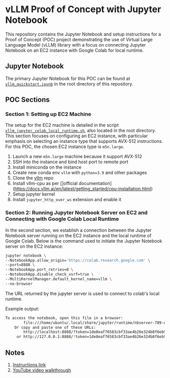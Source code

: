 # vLLM Proof of Concept with Jupyter Notebook

This repository contains the Jupyter Notebook and setup instructions for a Proof of Concept (POC) project demonstrating the use of Virtual Large Language Model (vLLM) library with a focus on connecting Jupyter Notebook on an EC2 instance with Google Colab for local runtime.

## Jupyter Notebook

The primary Jupyter Notebook for this POC can be found at [`vllm_quickstart.ipynb`](vllm_quickstart.ipynb) in the root directory of this repository.

## POC Sections

### Section 1: Setting up EC2 Machine

The setup for the EC2 machine is detailed in the script [`vllm_jupyter_colab_local_runtime.sh`](vllm_jupyter_colab_local_runtime.sh), also located in the root directory. This section focuses on configuring an EC2 instance, with particular emphasis on selecting an instance type that supports AVX-512 instructions. For this POC, the chosen EC2 instance type is `m5n.large`.

1. Launch a new `m5n.large` machine because it support AVX-512
1. SSH into the instance and bind host port to remote port
1. Install miniconda on the instance
1. Create new conda env `vllm` with `python=3.9` and other packages
1. Clone the [vllm](https://github.com/vllm-project/vllm) repo
1. Install vllm-cpu as per []official documentation](https://docs.vllm.ai/en/latest/getting_started/cpu-installation.html)
1. Setup jupyter kernel
1. Install `jupyter_http_over_ws` extension and enable it


### Section 2: Running Jupyter Notebook Server on EC2 and Connecting with Google Colab Local Runtime

In the second section, we establish a connection between the Jupyter Notebook server running on the EC2 instance and the local runtime of Google Colab. Below is the command used to initiate the Jupyter Notebook server on the EC2 instance:

```bash
jupyter notebook \
--NotebookApp.allow_origin='https://colab.research.google.com' \
--port=8888 \
--NotebookApp.port_retries=0 \
--NotebookApp.disable_check_xsrf=true \
--MultiKernelManager.default_kernel_name=vllm \
--no-browser
```

The URL returned by the jupyter server is used to connect to colab's local runtime.

Example output:
```bash
To access the notebook, open this file in a browser:
        file:///home/ubuntu/.local/share/jupyter/runtime/nbserver-789-open.html
    Or copy and paste one of these URLs:
        http://localhost:8888/?token=1de8eaf76583cbf33ae4b26e324b8f6eb90be8a4df92ab8b
     or http://127.0.0.1:8888/?token=1de8eaf76583cbf33ae4b26e324b8f6eb90be8a4df92ab8b
``` 


## Notes
1. [Instructions link](https://etched.notion.site/Mercor-proof-of-concept-work-8fa4f789fdaf4b54aa4409445ec05cac)
1. [YouTube video walkthrough](https://youtu.be/z0DsXsGCGOs)
